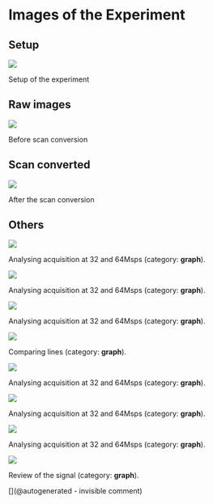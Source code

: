 # Images of the Experiment

## Setup

![](/matty/20180225a/IMG_20180225_184226.jpg)

Setup of the experiment

## Raw images

![](/matty/20180225a/raw.jpg)

Before scan conversion

## Scan converted

![](/matty/20180225a/probe.jpg)

After the scan conversion

## Others

![](/matty/v0.1/images/2018-02-27.jpg)

Analysing acquisition at 32 and 64Msps (category: __graph__).

![](/matty/v0.1/images/20180227/One-0-VGA@0x22-spimode1-32msps.jpg)

Analysing acquisition at 32 and 64Msps (category: __graph__).

![](/matty/v0.1/images/20180227/One-5-VGA@0x22-spimode1-64msps.jpg)

Analysing acquisition at 32 and 64Msps (category: __graph__).

![](/matty/20180226a/compare_version.jpg)

Comparing lines (category: __graph__).

![](/matty/20180227a/One-0-VGA@0x22-spimode1-32msps.jpg)

Analysing acquisition at 32 and 64Msps (category: __graph__).

![](/matty/20180227a/32_64.jpg)

Analysing acquisition at 32 and 64Msps (category: __graph__).

![](/matty/20180227a/One-5-VGA@0x22-spimode1-64msps.jpg)

Analysing acquisition at 32 and 64Msps (category: __graph__).

![](/matty/20180225a/line70.jpg)

Review of the signal (category: __graph__).



[](@autogenerated - invisible comment)